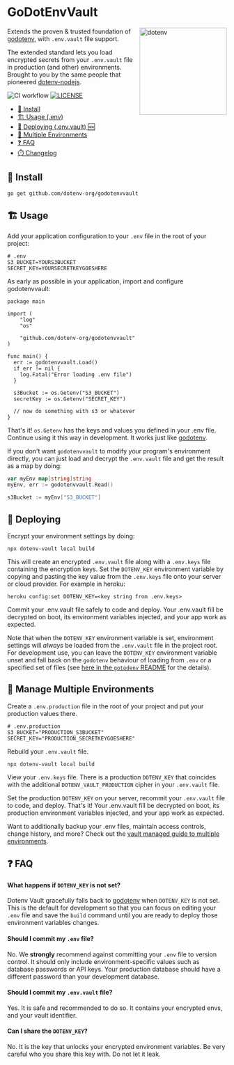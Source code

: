 # GoDotEnvVault

<img src="https://raw.githubusercontent.com/motdotla/dotenv/master/dotenv.svg" alt="dotenv" align="right" width="200" />

Extends the proven & trusted foundation of [godotenv](https://github.com/joho/godotenv), with `.env.vault` file support.

The extended standard lets you load encrypted secrets from your `.env.vault` file in production (and other) environments. Brought to you by the same people that pioneered [dotenv-nodejs](https://github.com/motdotla/dotenv).

![CI workflow](https://github.com/dotenv-org/godotenvvault/actions/workflows/ci.yml/badge.svg)
[![LICENSE](https://img.shields.io/github/license/dotenv-org/godotenvvault.svg)](LICENSE)

* [🌱 Install](#-install)
* [🏗️ Usage (.env)](#%EF%B8%8F-usage)
* [🚀 Deploying (.env.vault) 🆕](#-deploying)
* [🌴 Multiple Environments](#-manage-multiple-environments)
* [❓ FAQ](#-faq)
* [⏱️ Changelog](./CHANGELOG.md)


## 🌱 Install

```shell
go get github.com/dotenv-org/godotenvvault
```

## 🏗️ Usage

Add your application configuration to your `.env` file in the root of your project:

```shell
# .env
S3_BUCKET=YOURS3BUCKET
SECRET_KEY=YOURSECRETKEYGOESHERE
```

As early as possible in your application, import and configure godotenvvault:

```
package main

import (
    "log"
    "os"

    "github.com/dotenv-org/godotenvvault"
)

func main() {
  err := godotenvvault.Load()
  if err != nil {
    log.Fatal("Error loading .env file")
  }

  s3Bucket := os.Getenv("S3_BUCKET")
  secretKey := os.Getenv("SECRET_KEY")

  // now do something with s3 or whatever
}
```

That's it! `os.Getenv` has the keys and values you defined in your .env file. Continue using it this way in development. It works just like [godotenv](https://github.com/joho/godotenv).

If you don't want `godotenvvault` to modify your program's environment
directly, you can just load and decrypt the `.env.vault` file and get
the result as a map by doing:

```go
var myEnv map[string]string
myEnv, err := godotenvvault.Read()

s3Bucket := myEnv["S3_BUCKET"]
```

## 🚀 Deploying

Encrypt your environment settings by doing:

```shell
npx dotenv-vault local build
```

This will create an encrypted `.env.vault` file along with a
`.env.keys` file containing the encryption keys. Set the
`DOTENV_KEY` environment variable by copying and pasting
the key value from the `.env.keys` file onto your server
or cloud provider. For example in heroku:

```shell
heroku config:set DOTENV_KEY=<key string from .env.keys>
```

Commit your .env.vault file safely to code and deploy. Your .env.vault fill be decrypted on boot, its environment variables injected, and your app work as expected.

Note that when the `DOTENV_KEY` environment variable is set,
environment settings will *always* be loaded from the `.env.vault`
file in the project root. For development use, you can leave the
`DOTENV_KEY` environment variable unset and fall back on the
`godotenv` behaviour of loading from `.env` or a specified set of
files (see [here in the `gotodenv`
README](https://github.com/joho/godotenv#usage) for the details).

## 🌴 Manage Multiple Environments

Create a `.env.production` file in the root of your project and put your production values there.

```shell
# .env.production
S3_BUCKET="PRODUCTION_S3BUCKET"
SECRET_KEY="PRODUCTION_SECRETKEYGOESHERE"
```

Rebuild your `.env.vault` file.

```shell
npx dotenv-vault local build
```

View your `.env.keys` file. There is a production `DOTENV_KEY` that coincides with the additional `DOTENV_VAULT_PRODUCTION` cipher in your `.env.vault` file.

Set the production `DOTENV_KEY` on your server, recommit your `.env.vault` file to code, and deploy. That's it! Your .env.vault fill be decrypted on boot, its production environment variables injected, and your app work as expected.

Want to additionally backup your .env files, maintain access controls, change history, and more? Check out the [vault managed guide to multiple environments](https://www.dotenv.org/docs/languages/go#-manage-multiple-environments).

## ❓ FAQ

#### What happens if `DOTENV_KEY` is not set?

Dotenv Vault gracefully falls back to
[godotenv](https://github.com/joho/godotenv) when `DOTENV_KEY` is not
set. This is the default for development so that you can focus on
editing your `.env` file and save the `build` command until you are
ready to deploy those environment variables changes.

#### Should I commit my `.env` file?

No. We **strongly** recommend against committing your `.env` file to
version control. It should only include environment-specific values
such as database passwords or API keys. Your production database
should have a different password than your development database.

#### Should I commit my `.env.vault` file?

Yes. It is safe and recommended to do so. It contains your encrypted
envs, and your vault identifier.

#### Can I share the `DOTENV_KEY`?

No. It is the key that unlocks your encrypted environment variables.
Be very careful who you share this key with. Do not let it leak.
